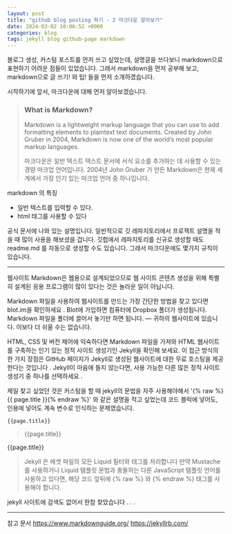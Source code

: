 ```yaml
---
layout: post
title: "github blog posting 하기 - 2 마크다운 알아보기"
date: 2024-03-02 10:06:52 +0900
categories: blog
tags: jekyll blog github-page markdown
---
```


블로그 생성, 커스텀 포스트를 먼저 쓰고 싶었는데, 설명글을 쓰다보니 markdown으로 표현하기 어려운 점들이 있었습니다. 그래서 markdown을 먼저 공부해 보고, markdown으로 글 쓰기! 와 팁! 들을 먼저 소개하겠습니다.

시작하기에 앞서, 마크다운에 대해 먼저 알아보겠습니다.

> ### What is Markdown?
>
> Markdown is a lightweight markup language that you can use to add formatting elements to plaintext text documents. Created by John Gruber in 2004, Markdown is now one of the world’s most popular markup languages.
>
> 마크다운은 일반 텍스트 텍스트 문서에 서식 요소를 추가하는 데 사용할 수 있는 경량 마크업 언어입니다. 2004년 John Gruber 가 만든 Markdown은 현재 세계에서 가장 인기 있는 마크업 언어 중 하나입니다.

markdown 의 특징

- 일반 텍스트를 입력할 수 있다.
- html 태그를 사용할 수 있다

공식 문서에 나와 있는 설명입니다. 일반적으로 깃 레파지토리에서 프로젝트 설명을 적을 때 많이 사용을 해보셨을 겁니다. 깃헙에서 레파지토리를 신규로 생성할 때도 readme.md 를 자동으로 생성할 수도 있습니다.
그래서 마크다운에도 몇가지 규칙이 있습니다.

---

웹사이트
Markdown은 웹용으로 설계되었으므로 웹 사이트 콘텐츠 생성을 위해 특별히 설계된 응용 프로그램이 많이 있다는 것은 놀라운 일이 아닙니다.

Markdown 파일을 사용하여 웹사이트를 만드는 가장 간단한 방법을 찾고 있다면 blot.im을 확인하세요 . Blot에 가입하면 컴퓨터에 Dropbox 폴더가 생성됩니다. Markdown 파일을 폴더에 끌어서 놓기만 하면 됩니다. — 귀하의 웹사이트에 있습니다. 이보다 더 쉬울 수는 없습니다.

HTML, CSS 및 버전 제어에 익숙하다면 Markdown 파일을 가져와 HTML 웹사이트를 구축하는 인기 있는 정적 사이트 생성기인 Jekyll을 확인해 보세요. 이 접근 방식의 한 가지 장점은 GitHub 페이지가 Jekyll로 생성된 웹사이트에 대한 무료 호스팅을 제공한다는 것입니다 . Jekyll이 마음에 들지 않는다면, 사용 가능한 다른 많은 정적 사이트 생성기 중 하나를 선택하세요 .

제일 찾고 싶었던 것은 커스텀을 할 때 jekyll의 문법을 자주 사용해야해서 '{% raw %}{{ page.title }}{% endraw %}' 와 같은 설명을 적고 싶었는데 코드 블럭에 넣어도, 인용에 넣어도 계속 변수로 인식하는 문제였습니다.

```
{{page.title}}
```

> {{page.title}}

{{page.title}}

> Jekyll 은 에셋 파일의 모든 Liquid 필터와 태그를 처리합니다
> 만약 Mustache 를 사용하거나 Liquid 템플릿 문법과 충돌하는 다른 JavaScript 템플릿 언어를 사용하고 있다면, 해당 코드 앞뒤에 {% raw %} 와 {% endraw %} 태그를 사용해야 합니다.

jekyll 사이트에 검색도 없어서 한참 찾았습니다 . . .

---

참고 문서
https://www.markdownguide.org/
https://jekyllrb.com/
